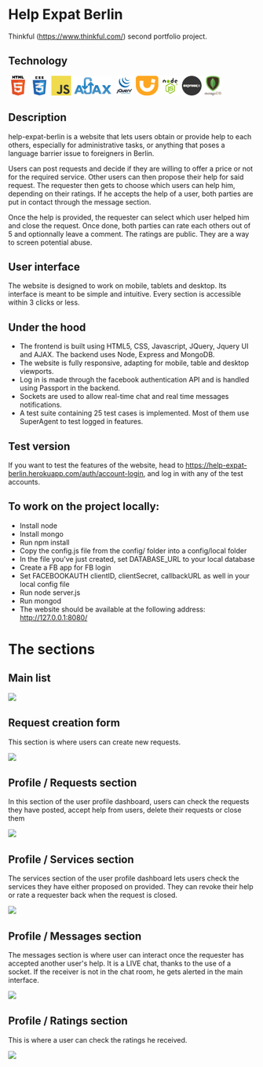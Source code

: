 # Help Expat Berlin

Thinkful (https://www.thinkful.com/) second portfolio project.

## Technology

<img src="https://raw.githubusercontent.com/NicolasMachado/Help-Expat-Berlin/master/views/images/icons/html5.png" height="40px" alt="HTML5" title="HTML5" /> <img src="https://raw.githubusercontent.com/NicolasMachado/Help-Expat-Berlin/master/views/images/icons/css3.png" height="40px" alt="CSS3" title="CSS3" /> <img src="https://raw.githubusercontent.com/NicolasMachado/Help-Expat-Berlin/master/views/images/icons/javascript.png" height="40px" alt="Javascript" title="Javascript" /> <img src="https://raw.githubusercontent.com/NicolasMachado/Help-Expat-Berlin/master/views/images/icons/ajax.png" height="40px" alt="Ajax" title="Ajax" /> <img src="https://raw.githubusercontent.com/NicolasMachado/Help-Expat-Berlin/master/views/images/icons/jquery.png" height="40px" alt="jQuery" title="jQuery" /> <img src="https://raw.githubusercontent.com/NicolasMachado/Help-Expat-Berlin/master/views/images/icons/jqueryui.png" height="40px" alt="jQuery UI" title="jQuery UI" /> <img src="https://raw.githubusercontent.com/NicolasMachado/Help-Expat-Berlin/master/views/images/icons/nodejs.png" height="40px" alt="Redux" title="Redux" /> <img src="https://raw.githubusercontent.com/NicolasMachado/Help-Expat-Berlin/master/views/images/icons/express.png" height="40px" alt="Express" title="Express" /> <img src="https://raw.githubusercontent.com/NicolasMachado/Help-Expat-Berlin/master/views/images/icons/mongodb.png" height="40px" alt="Mongo DB" title="Mongo DB" />

## Description
help-expat-berlin is a website that lets users obtain or provide help to each others, especially for administrative
tasks, or anything that poses a language barrier issue to foreigners in Berlin.

Users can post requests and decide if they are willing to offer a price or not for the required service. Other users
can then propose their help for said request. The requester then gets to choose which users can help him, depending on
their ratings. If he accepts the help of a user, both parties are put in contact through the message section.

Once the help is provided, the requester can select which user helped him and close the request. Once done, both parties
can rate each others out of 5 and optionnally leave a comment.
The ratings are public. They are a way to screen potential abuse.

## User interface

The website is designed to work on mobile, tablets and desktop. Its interface is meant to be simple and intuitive. Every
section is accessible within 3 clicks or less.

## Under the hood

* The frontend is built using HTML5, CSS, Javascript, JQuery, Jquery UI and AJAX. The backend uses Node, Express and MongoDB.
* The website is fully responsive, adapting for mobile, table and desktop viewports.
* Log in is made through the facebook authentication API and is handled using Passport in the backend.
* Sockets are used to allow real-time chat and real time messages notifications.
* A test suite containing 25 test cases is implemented. Most of them use SuperAgent to test logged in features.

## Test version

If you want to test the features of the website, head to https://help-expat-berlin.herokuapp.com/auth/account-login,
and log in with any of the test accounts.


## To work on the project locally:
* Install node
* Install mongo
* Run npm install
* Copy the config.js file from the config/ folder into a config/local folder
* In the file you've just created, set DATABASE_URL to your local database
* Create a FB app for FB login
* Set FACEBOOKAUTH clientID, clientSecret, callbackURL as well in your local config file
* Run node server.js
* Run mongod
* The website should be available at the following address: http://127.0.0.1:8080/

# The sections

## Main list

<img src="https://content.screencast.com/users/zeroots/folders/Jing/media/b4fadfb4-360f-468a-b342-997fc9085126/2017-04-04_2222.png" />

## Request creation form

This section is where users can create new requests.

<img src="https://content.screencast.com/users/zeroots/folders/Jing/media/79e45c5c-9308-412d-a38f-c5c4c77a363b/2017-04-04_2225.png" />

## Profile / Requests section

In this section of the user profile dashboard, users can check the requests they have posted, accept help from users, delete their
requests or close them

<img src="https://content.screencast.com/users/zeroots/folders/Jing/media/61c73e0e-43f5-499a-95e7-b550dbb1f392/2017-04-04_2226.png" />

## Profile / Services section

The services section of the user profile dashboard lets users check the services they have either proposed on provided. They can revoke
their help or rate a requester back when the request is closed.

<img src="https://content.screencast.com/users/zeroots/folders/Jing/media/d76e5fd6-8793-4887-8614-c1ac73c65396/2017-04-04_2228.png" />

## Profile / Messages section

The messages section is where user can interact once the requester has accepted another user's help. It is a LIVE chat, thanks to the use
of a socket. If the receiver is not in the chat room, he gets alerted in the main interface.

<img src="https://content.screencast.com/users/zeroots/folders/Jing/media/9ece2834-2ec5-4aff-bc9e-d4c3d396e4d9/2017-04-04_2229.png" />

## Profile / Ratings section

This is where a user can check the ratings he received.

<img src="https://content.screencast.com/users/zeroots/folders/Jing/media/0c2e5585-12ff-41ae-b241-22f82941dc9a/2017-04-04_2230.png" />
